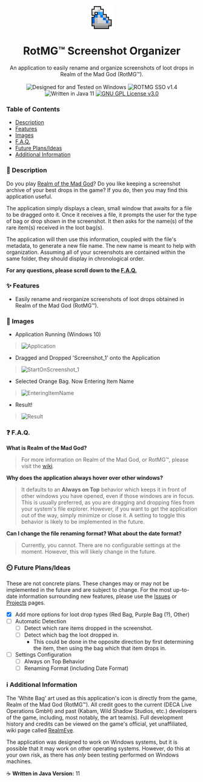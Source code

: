 <p align="center">
    <img align="center" src="https://raw.githubusercontent.com/Minimunch57/ROTMG-Screenshot-Organizer/main/src/com/minimunch57/images/icon.png">
    <br>
    <h1 align="center">RotMG™ Screenshot Organizer</h1>
</p>
<p align="center">
    An application to easily rename and organize screenshots of loot drops in Realm of the Mad God (RotMG™).
    <br><br>
    <img src="https://img.shields.io/badge/designed for-windows-blue?style=flat&logo=windows" alt="Designed for and Tested on Windows">
    <img src="https://img.shields.io/badge/version-1.4-blue" alt="ROTMG SSO v1.4">
    <img src="https://img.shields.io/badge/language-java-F58219?logo=oracle" alt="Written in Java 11">
    <a target="_blank" href="https://github.com/Minimunch57/ROTMG-Screenshot-Organizer/blob/main/LICENSE"><img src="https://img.shields.io/badge/license-GPL%203.0-yellow" alt="GNU GPL License v3.0"></a>
</p>

### Table of Contents
- [Description](https://github.com/Minimunch57/ROTMG-Screenshot-Organizer?tab=readme-ov-file#-description)
- [Features](https://github.com/Minimunch57/ROTMG-Screenshot-Organizer?tab=readme-ov-file#-features)
- [Images](https://github.com/Minimunch57/ROTMG-Screenshot-Organizer?tab=readme-ov-file#-images)
- [F.A.Q.](https://github.com/Minimunch57/ROTMG-Screenshot-Organizer?tab=readme-ov-file#-faq)
- [Future Plans/Ideas](https://github.com/Minimunch57/ROTMG-Screenshot-Organizer?tab=readme-ov-file#%EF%B8%8F-future-plansideas)
- [Additional Information](https://github.com/Minimunch57/ROTMG-Screenshot-Organizer?tab=readme-ov-file#%E2%84%B9%EF%B8%8F-additional-information)

### 📃 Description
Do you play [Realm of the Mad God](https://www.realmofthemadgod.com/)? Do you like keeping a screenshot archive of your best drops in the game?
If you do, then you may find this application useful.

The application simply displays a clean, small window that awaits for a file to be dragged onto it.
Once it receives a file, it prompts the user for the type of bag or drop shown in the screenshot.
It then asks for the name(s) of the rare item(s) received in the loot bag(s).

The application will then use this information, coupled with the file's metadata, to generate a new file name.
The new name is meant to help with organization.
Assuming all of your screenshots are contained within the same folder, they should display in chronological order.

__For any questions, please scroll down to the [F.A.Q.](https://github.com/Minimunch57/ROTMG-Screenshot-Organizer#-faq)__

### ✨ Features
- Easily rename and reorganize screenshots of loot drops obtained in Realm of the Mad God (RotMG™).

### 📸 Images
- Application Running (Windows 10)

>![Application](https://github.com/Minimunch57/ROTMG-Screenshot-Organizer/assets/43156167/71486f41-cc7d-4158-bd76-4eebfa37782c)

- Dragged and Dropped 'Screenshot_1' onto the Application

>![StartOnScreenshot_1](https://github.com/Minimunch57/ROTMG-Screenshot-Organizer/assets/43156167/79c15abe-c1db-44df-b87f-1479f7434ef0)

- Selected Orange Bag. Now Entering Item Name

>![EnteringItemName](https://github-production-user-asset-6210df.s3.amazonaws.com/43156167/239608491-44823ede-55cf-48e7-9b42-8159cb72207e.png)

- Result!

>![Result](https://github.com/Minimunch57/ROTMG-Screenshot-Organizer/assets/43156167/22e15552-0b01-47f9-9d57-231f23edf2cc)

### ❓ F.A.Q.
__What is Realm of the Mad God?__

>For more information on Realm of the Mad God, or RotMG™, please visit the [wiki](https://www.realmeye.com/wiki/realm-of-the-mad-god).

__Why does the application always hover over other windows?__

>It defaults to an  __Always on Top__  behavior which keeps it in front of other windows you have opened, even if those windows are in focus.
This is usually preferred, as you are dragging and dropping files from your system's file explorer.
However, if you want to get the application out of the way, simply minimize or close it.
A setting to toggle this behavior is likely to be implemented in the future.

__Can I change the file renaming format? What about the date format?__

>Currently, you cannot. There are no configurable settings at the moment. However, this will likely change in the future.

### ⏲️ Future Plans/Ideas
These are not concrete plans. These changes may or may not be implemented in the future and are subject to change.
For the most up-to-date information surrounding new features, please use the [Issues](https://github.com/Minimunch57/ROTMG-Screenshot-Organizer/issues) or [Projects](https://github.com/Minimunch57/ROTMG-Screenshot-Organizer/projects?query=is%3Aopen) pages.
- [x] Add more options for loot drop types (Red Bag, Purple Bag (?), Other)
- [ ] Automatic Detection
    - [ ] Detect which rare items dropped in the screenshot.
    - [ ] Detect which bag the loot dropped in.
      - This could be done in the opposite direction by first determining the item, then using the bag which that item drops in.
- [ ] Settings Configuration
    - [ ] Always on Top Behavior
    - [ ] Renaming Format (including Date Format)

### ℹ️ Additional Information
The 'White Bag' art used as this application's icon is directly from the game, Realm of the Mad God (RotMG™).
All credit goes to the current (DECA Live Operations GmbH) and past (Kabam, Wild Shadow Studios, etc.) developers of the game, including, most notably, the art team(s).
Full development history and credits can be viewed on the game's official, yet unaffiliated, wiki page called [RealmEye](https://www.realmeye.com/wiki/development).

The application was designed to work on Windows systems, but it is possible that it may work on other operating systems.
However, do this at your own risk, as there has *only* been testing performed on Windows machines.

☕  __Written in Java Version:__  11